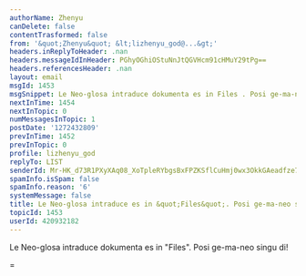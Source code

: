 ```yaml
---
authorName: Zhenyu
canDelete: false
contentTrasformed: false
from: '&quot;Zhenyu&quot; &lt;lizhenyu_god@...&gt;'
headers.inReplyToHeader: .nan
headers.messageIdInHeader: PGhyOGhiOStuNnJtQGVHcm91cHMuY29tPg==
headers.referencesHeader: .nan
layout: email
msgId: 1453
msgSnippet: Le Neo-glosa intraduce dokumenta es in Files . Posi ge-ma-neo singu di!
nextInTime: 1454
nextInTopic: 0
numMessagesInTopic: 1
postDate: '1272432809'
prevInTime: 1452
prevInTopic: 0
profile: lizhenyu_god
replyTo: LIST
senderId: Mr-HK_d73R1PXyXAq08_XoTpleRYbgsBxFPZKSflCuHmj0wx3OkkGAeadfze7zIKDMyX56Iyof5UhRYZ6i2JjlIh3hmwQuoMFX4
spamInfo.isSpam: false
spamInfo.reason: '6'
systemMessage: false
title: Le Neo-glosa intraduce es in &quot;Files&quot;. Posi ge-ma-neo singu di!
topicId: 1453
userId: 420932182
---
```


Le Neo-glosa intraduce dokumenta es in "Files". Posi ge-ma-neo singu di! 

=

